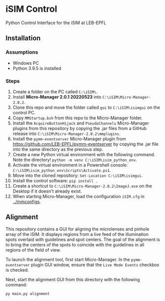 # iSIM Control

Python Control Interface for the iSIM at LEB-EPFL

## Installation

### Assumptions

- Windows PC
- Python 3.9.5 is installed

### Steps

1. Create a folder on the PC called `C:\iSIM\`.
1. Install **Micro-Manager 2.0.1 20220523** into `C:\iSIM\Micro-Manager-2.0.2`.
1. Clone this repo and move the folder called `gui` to `C:\iSIM\isimgui` on the control PC.
1. Copy `MMStartup.bsh` from this repo to the Micro-Manager folder.
1. Install the `AcquireButtonHijack` and `PseudoChannels` Micro-Manager plugins from this repository by copying the .jar files from a GitHub release into `C:\iSIM\Micro-Manager-2.0.2\mmplugins`.
1. Install the `pymm-eventserver` Micro-Manager plugin from https://github.com/LEB-EPFL/pymm-eventserver by copying the .jar file into the same directory as the previous step.
1. Create a new Python virtual environment with the following command. Note the directory! `python -m venv C:\iSIM\isim_python_env`.
1. Activate the virtual environment in a Powershell console: `C:\iSIM\isim_python_env\Scripts\Activate.ps1`.
1. Move into the cloned repository: `Set-Location C:\iSIM\isimgui`.
1. Install the control software: `pip install .`
1. Create a shortcut to `C:\iSIM\Micro-Manager-2.0.2\ImageJ.exe` on the Desktop if it doesn't already exist.
1. When starting Micro-Manager, load the configuration `iSIM.cfg` in [../mmconfigs](../mm-configs).

## Alignment

This repository contains a GUI for aligning the microlenses and pinhole array of the iSIM. It displays regions from a live feed of the illumination spots overlaid with guidelines and spot centers. The goal of the alignment is to bring the centers of the spots to coincide with the guidelines in all regions of the field of view.

To launch the alignment tool, first start Micro-Manager. In the `pymm-eventserver` plugin GUI window, ensure that the `Live Mode Events` checkbox is checked.

Next, start the alignment GUI from this directory with the following command:

```console
py main.py alignment
```
